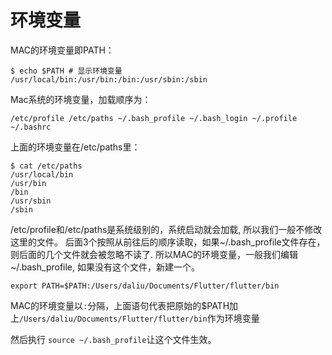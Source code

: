 # 环境变量

MAC的环境变量即PATH：

```Shell
$ echo $PATH # 显示环境变量
/usr/local/bin:/usr/bin:/bin:/usr/sbin:/sbin
```

Mac系统的环境变量，加载顺序为：
```
/etc/profile /etc/paths ~/.bash_profile ~/.bash_login ~/.profile ~/.bashrc
```

上面的环境变量在/etc/paths里：

```
$ cat /etc/paths
/usr/local/bin
/usr/bin
/bin
/usr/sbin
/sbin
```

/etc/profile和/etc/paths是系统级别的，系统启动就会加载, 所以我们一般不修改这里的文件。
后面3个按照从前往后的顺序读取，如果~/.bash_profile文件存在，则后面的几个文件就会被忽略不读了.
所以MAC的环境变量，一般我们编辑~/.bash_profile, 如果没有这个文件，新建一个。
```
export PATH=$PATH:/Users/daliu/Documents/Flutter/flutter/bin
```
MAC的环境变量以`:`分隔，上面语句代表把原始的$PATH加上`/Users/daliu/Documents/Flutter/flutter/bin`作为环境变量

然后执行 `source ~/.bash_profile`让这个文件生效。
